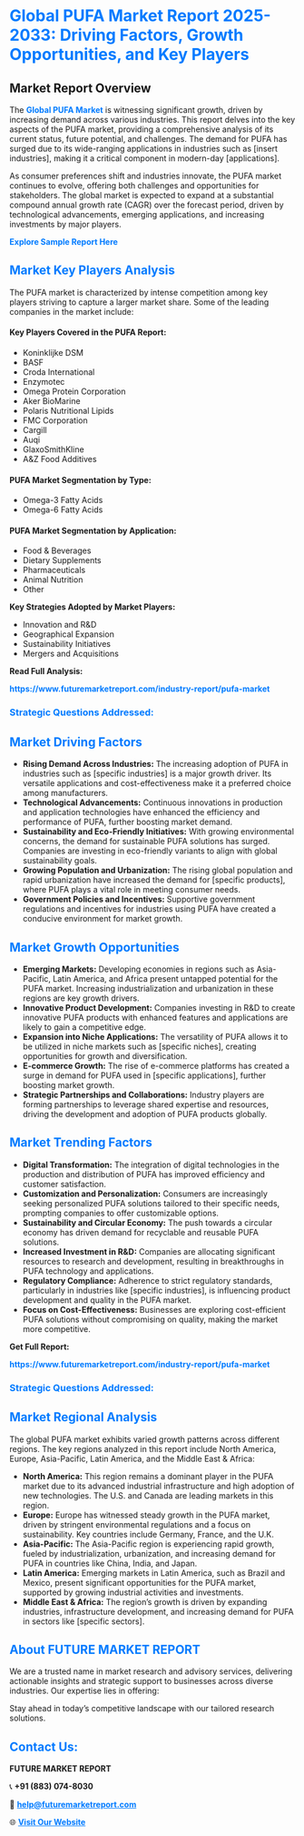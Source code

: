 <h1 style="color: #007BFF;">Global PUFA Market Report 2025-2033: Driving Factors, Growth Opportunities, and Key Players</h1>

<section id="overview">
<h2>Market Report Overview</h2>
<p>The <a href="https://www.futuremarketreport.com/industry-report/pufa-market" style="color: #007BFF; text-decoration: none;"><strong>Global PUFA Market</strong></a> is witnessing significant growth, driven by increasing demand across various industries. This report delves into the key aspects of the PUFA market, providing a comprehensive analysis of its current status, future potential, and challenges. The demand for PUFA has surged due to its wide-ranging applications in industries such as [insert industries], making it a critical component in modern-day [applications].</p>
<p>As consumer preferences shift and industries innovate, the PUFA market continues to evolve, offering both challenges and opportunities for stakeholders. The global market is expected to expand at a substantial compound annual growth rate (CAGR) over the forecast period, driven by technological advancements, emerging applications, and increasing investments by major players.</p>
</section>

<section id="overview">
<p><a href="https://www.futuremarketreport.com/request-sample/reportId=92744" style="color: #007BFF; text-decoration: none;"><strong>Explore Sample Report Here</strong></a></p>
</section>

<section id="key-players">
<h2 style="color: #007BFF;">Market Key Players Analysis</h2>
<p>The PUFA market is characterized by intense competition among key players striving to capture a larger market share. Some of the leading companies in the market include:</p>
<h4>Key Players Covered in the PUFA Report:</h4>
<ul><li>Koninklijke DSM</li><li>BASF</li><li>Croda International</li><li>Enzymotec</li><li>Omega Protein Corporation</li><li>Aker BioMarine</li><li>Polaris Nutritional Lipids</li><li>FMC Corporation</li><li>Cargill</li><li>Auqi</li><li>GlaxoSmithKline</li><li>A&amp;Z Food Additives</li></ul>
<h4>PUFA Market Segmentation by Type:</h4>
<ul><li>Omega-3 Fatty Acids</li><li>Omega-6 Fatty Acids</li></ul>

<h4>PUFA Market Segmentation by Application:</h4>
<ul><li>Food &amp; Beverages</li><li>Dietary Supplements</li><li>Pharmaceuticals</li><li>Animal Nutrition</li><li>Other</li></ul>
<p><strong>Key Strategies Adopted by Market Players:</strong></p>
<ul>
<li>Innovation and R&D</li>
<li>Geographical Expansion</li>
<li>Sustainability Initiatives</li>
<li>Mergers and Acquisitions</li>
</ul>
</section>

<section>
<p><strong>Read Full Analysis: </strong></p><a href="https://www.futuremarketreport.com/industry-report/pufa-market" style="color: #007BFF; text-decoration: none;"><strong>https://www.futuremarketreport.com/industry-report/pufa-market</strong></a>
<h3 style="color: #007BFF;">Strategic Questions Addressed:</h3>
</section>

<section id="driving-factors">
<h2 style="color: #007BFF;">Market Driving Factors</h2>
<ul>
<li><strong>Rising Demand Across Industries:</strong> The increasing adoption of PUFA in industries such as [specific industries] is a major growth driver. Its versatile applications and cost-effectiveness make it a preferred choice among manufacturers.</li>
<li><strong>Technological Advancements:</strong> Continuous innovations in production and application technologies have enhanced the efficiency and performance of PUFA, further boosting market demand.</li>
<li><strong>Sustainability and Eco-Friendly Initiatives:</strong> With growing environmental concerns, the demand for sustainable PUFA solutions has surged. Companies are investing in eco-friendly variants to align with global sustainability goals.</li>
<li><strong>Growing Population and Urbanization:</strong> The rising global population and rapid urbanization have increased the demand for [specific products], where PUFA plays a vital role in meeting consumer needs.</li>
<li><strong>Government Policies and Incentives:</strong> Supportive government regulations and incentives for industries using PUFA have created a conducive environment for market growth.</li>
</ul>
</section>

<section id="growth-opportunities">
<h2 style="color: #007BFF;">Market Growth Opportunities</h2>
<ul>
<li><strong>Emerging Markets:</strong> Developing economies in regions such as Asia-Pacific, Latin America, and Africa present untapped potential for the PUFA market. Increasing industrialization and urbanization in these regions are key growth drivers.</li>
<li><strong>Innovative Product Development:</strong> Companies investing in R&D to create innovative PUFA products with enhanced features and applications are likely to gain a competitive edge.</li>
<li><strong>Expansion into Niche Applications:</strong> The versatility of PUFA allows it to be utilized in niche markets such as [specific niches], creating opportunities for growth and diversification.</li>
<li><strong>E-commerce Growth:</strong> The rise of e-commerce platforms has created a surge in demand for PUFA used in [specific applications], further boosting market growth.</li>
<li><strong>Strategic Partnerships and Collaborations:</strong> Industry players are forming partnerships to leverage shared expertise and resources, driving the development and adoption of PUFA products globally.</li>
</ul>
</section>

<section id="trending-factors">
<h2 style="color: #007BFF;">Market Trending Factors</h2>
<ul>
<li><strong>Digital Transformation:</strong> The integration of digital technologies in the production and distribution of PUFA has improved efficiency and customer satisfaction.</li>
<li><strong>Customization and Personalization:</strong> Consumers are increasingly seeking personalized PUFA solutions tailored to their specific needs, prompting companies to offer customizable options.</li>
<li><strong>Sustainability and Circular Economy:</strong> The push towards a circular economy has driven demand for recyclable and reusable PUFA solutions.</li>
<li><strong>Increased Investment in R&D:</strong> Companies are allocating significant resources to research and development, resulting in breakthroughs in PUFA technology and applications.</li>
<li><strong>Regulatory Compliance:</strong> Adherence to strict regulatory standards, particularly in industries like [specific industries], is influencing product development and quality in the PUFA market.</li>
<li><strong>Focus on Cost-Effectiveness:</strong> Businesses are exploring cost-efficient PUFA solutions without compromising on quality, making the market more competitive.</li>
</ul>
</section>

<section>
<p><strong>Get Full Report: </strong></p><a href="https://www.futuremarketreport.com/industry-report/pufa-market" style="color: #007BFF; text-decoration: none;"><strong>https://www.futuremarketreport.com/industry-report/pufa-market</strong></a>
<h3 style="color: #007BFF;">Strategic Questions Addressed:</h3>
</section>


<section id="regional-analysis">
<h2 style="color: #007BFF;">Market Regional Analysis</h2>
<p>The global PUFA market exhibits varied growth patterns across different regions. The key regions analyzed in this report include North America, Europe, Asia-Pacific, Latin America, and the Middle East & Africa:</p>
<ul>
<li><strong>North America:</strong> This region remains a dominant player in the PUFA market due to its advanced industrial infrastructure and high adoption of new technologies. The U.S. and Canada are leading markets in this region.</li>
<li><strong>Europe:</strong> Europe has witnessed steady growth in the PUFA market, driven by stringent environmental regulations and a focus on sustainability. Key countries include Germany, France, and the U.K.</li>
<li><strong>Asia-Pacific:</strong> The Asia-Pacific region is experiencing rapid growth, fueled by industrialization, urbanization, and increasing demand for PUFA in countries like China, India, and Japan.</li>
<li><strong>Latin America:</strong> Emerging markets in Latin America, such as Brazil and Mexico, present significant opportunities for the PUFA market, supported by growing industrial activities and investments.</li>
<li><strong>Middle East & Africa:</strong> The region’s growth is driven by expanding industries, infrastructure development, and increasing demand for PUFA in sectors like [specific sectors].</li>
</ul>
</section>

<footer>
<h2 style="color: #007BFF;">About FUTURE MARKET REPORT</h2>
<p>We are a trusted name in market research and advisory services, delivering actionable insights and strategic support to businesses across diverse industries. Our expertise lies in offering:</p>

<p>Stay ahead in today’s competitive landscape with our tailored research solutions.</p>

<h2 style="color: #007BFF;">Contact Us:</h2>
<p><strong>FUTURE MARKET REPORT</strong></p>
<p>📞 <strong>+91 (883) 074-8030</strong></p>
<p>📧 <strong><a href="mailto:help@futuremarketreport.com" style="color: #007BFF;">help@futuremarketreport.com</a></strong></p>
<p>🌐 <strong><a href="https://www.futuremarketreport.com/" style="color: #007BFF;">Visit Our Website</a></strong></p>
</footer>